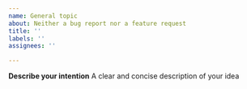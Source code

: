 ```yaml
---
name: General topic
about: Neither a bug report nor a feature request
title: ''
labels: ''
assignees: ''

---
```


**Describe your intention**
A clear and concise description of your idea

